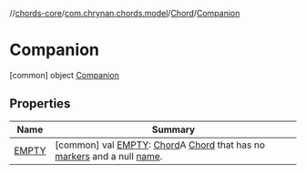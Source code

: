 //[chords-core](../../../../index.md)/[com.chrynan.chords.model](../../index.md)/[Chord](../index.md)/[Companion](index.md)



# Companion  
 [common] object [Companion](index.md)   


## Properties  
  
|  Name |  Summary | 
|---|---|
| <a name="com.chrynan.chords.model/Chord.Companion/EMPTY/#/PointingToDeclaration/"></a>[EMPTY](-e-m-p-t-y.md)| <a name="com.chrynan.chords.model/Chord.Companion/EMPTY/#/PointingToDeclaration/"></a> [common] val [EMPTY](-e-m-p-t-y.md): [Chord](../index.md)A [Chord](../index.md) that has no [markers](../markers.md) and a null [name](../name.md).   <br>|

